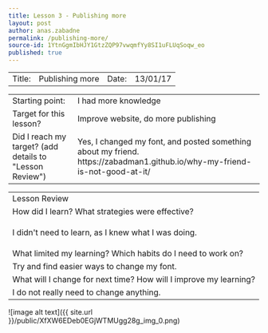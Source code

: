 ```yaml
---
title: Lesson 3 - Publishing more
layout: post
author: anas.zabadne
permalink: /publishing-more/
source-id: 1YtnGgmIbHJY1GtzZQP97vwqmfYy8SI1uFLUqSoqw_eo
published: true
---
```

<table>
  <tr>
    <td>Title:  </td>
    <td>Publishing more</td>
    <td> Date:  </td>
    <td>13/01/17</td>
  </tr>
</table>


<table>
  <tr>
    <td>Starting point:</td>
    <td>I had more knowledge</td>
  </tr>
  <tr>
    <td>Target for this lesson?</td>
    <td>Improve website, do more publishing</td>
  </tr>
  <tr>
    <td>Did I reach my target? 
(add details to "Lesson Review")</td>
    <td>Yes, I changed my font, and posted something about my friend. https://zabadman1.github.io/why-my-friend-is-not-good-at-it/</td>
  </tr>
</table>


<table>
  <tr>
    <td>Lesson Review</td>
  </tr>
  <tr>
    <td>How did I learn? What strategies were effective? </td>
  </tr>
  <tr>
    <td>

I didn't need to learn, as I knew what I was doing.</td>
  </tr>
  <tr>
    <td>What limited my learning? Which habits do I need to work on? </td>
  </tr>
  <tr>
    <td>
Try and find easier ways to change my font.</td>
  </tr>
  <tr>
    <td>What will I change for next time? How will I improve my learning?</td>
  </tr>
  <tr>
    <td>
I do not really need to change anything.</td>
  </tr>
</table>


![image alt text]({{ site.url }}/public/XfXW6EDeb0EGjWTMUgg28g_img_0.png)

